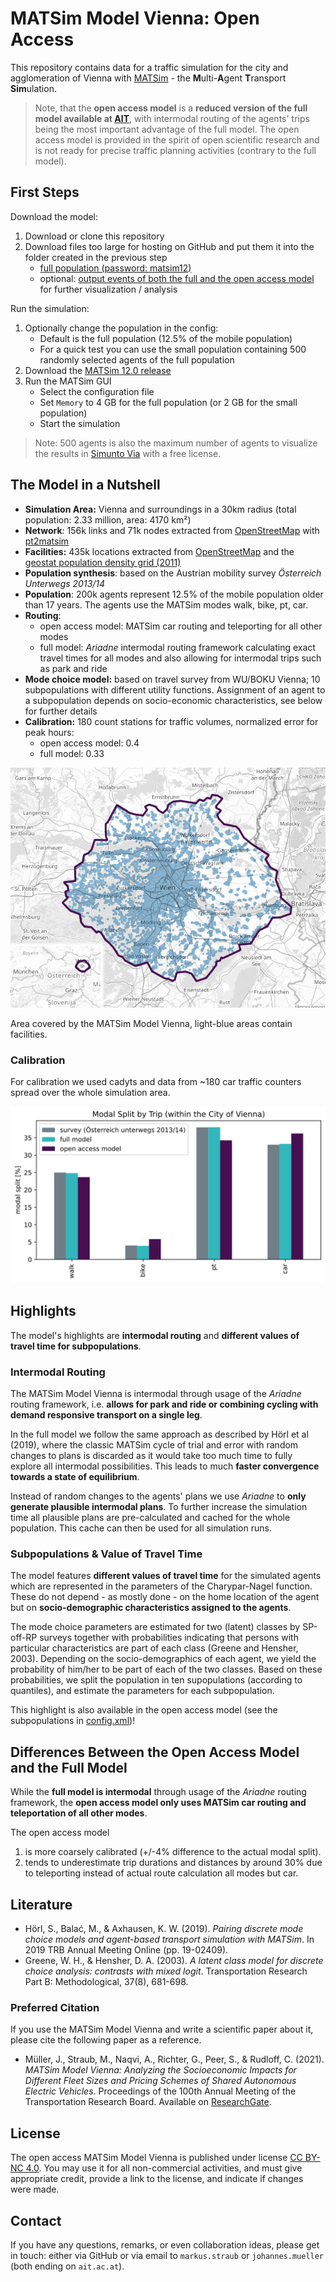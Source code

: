 # MATSim Model Vienna: Open Access

This repository contains data for a traffic simulation for the city and agglomeration of Vienna
with [MATSim](https://matsim.org) - the **M**ulti-**A**gent **T**ransport **Sim**ulation.

> Note, that the **open access model** is a **reduced version of the full model available at [AIT](http://www.ait.ac.at)**,
> with intermodal routing of the agents' trips being the most important advantage of the full model.
> The open access model is provided in the spirit of open scientific research
> and is not ready for precise traffic planning activities (contrary to the full model).


## First Steps

Download the model:

1. Download or clone this repository
2. Download files too large for hosting on GitHub and put them it into the folder created in the previous step
   - [full population (password: matsim12)](https://nextcloud.ait.ac.at/index.php/s/T3K2ybHd5QxpR2e)
   - optional: [output events of both the full and the open access model](https://nextcloud.ait.ac.at/index.php/s/aRpQnw9afLcKEBq) for further visualization / analysis

Run the simulation:

1. Optionally change the population in the config:
   - Default is the full population (12.5% of the mobile population)
   - For a quick test you can use the small population containing 500 randomly selected agents of the full population
2. Download the [MATSim 12.0 release](https://matsim.org/downloads)
3. Run the MATSim GUI
   - Select the configuration file
   - Set `Memory` to 4 GB for the full population (or 2 GB for the small population)
   - Start the simulation

> Note: 500 agents is also the maximum number of agents to visualize the results in [Simunto Via](https://simunto.com/via/) with a free license.


## The Model in a Nutshell

- **Simulation Area:** Vienna and surroundings in a 30km radius (total population: 2.33 million, area: 4170 km²)
- **Network**: 156k links and 71k nodes extracted from [OpenStreetMap](https://www.openstreetmap.org) with [pt2matsim](https://github.com/matsim-org/pt2matsim)
- **Facilities:** 435k locations extracted from [OpenStreetMap](https://www.openstreetmap.org) and the [geostat population density grid (2011)](https://ec.europa.eu/eurostat/de/web/gisco/geodata/reference-data/population-distribution-demography/geostat)
- **Population synthesis**: based on the Austrian mobility survey *Österreich Unterwegs 2013/14*
- **Population**: 200k agents represent 12.5% of the mobile population older than 17 years. The agents use the MATSim modes walk, bike, pt, car.
- **Routing**:
  - open access model: MATSim car routing and teleporting for all other modes
  - full model: *Ariadne* intermodal routing framework calculating exact travel times for all modes and also allowing for intermodal trips such as park and ride
- **Mode choice model:** based on travel survey from WU/BOKU Vienna; 10 subpopulations with different utility functions. Assignment of an agent to a subpopulation depends on socio-economic characteristics, see below for further details
- **Calibration:** 180 count stations for traffic volumes, normalized error for peak hours:
  - open access model: 0.4
  - full model: 0.33

![Area covered by the MATSim Model Vienna](matsim_model_vienna_area.jpg)

Area covered by the MATSim Model Vienna, light-blue areas contain facilities.

### Calibration

For calibration we used cadyts and data from ~180 car traffic counters spread over the whole simulation area.

![Modal split of the calibrated models](modal_split.svg)


## Highlights

The model's highlights are **intermodal routing** and **different values of travel time for subpopulations**.

### Intermodal Routing

The MATSim Model Vienna is intermodal through usage of the *Ariadne* routing framework,
i.e. **allows for park and ride or combining cycling with demand responsive transport on a single leg**.

In the full model we follow the same approach as described by Hörl et al (2019),
where the classic MATSim cycle of trial and error with random changes to plans
is discarded as it would take too much time to fully explore all intermodal possibilities.
This leads to much **faster convergence towards a state of equilibrium**.

Instead of random changes to the agents' plans we use *Ariadne* to **only generate plausible intermodal plans**.
To further increase the simulation time all plausible plans are pre-calculated and cached for the whole population.
This cache can then be used for all simulation runs.


### Subpopulations & Value of Travel Time

The model features **different values of travel time** for the simulated agents which are represented in the parameters of the Charypar-Nagel function.
These do not depend - as mostly done - on the home location of the agent but on **socio-demographic characteristics assigned to the agents**.

The mode choice parameters are estimated for two (latent) classes by SP-off-RP surveys together with probabilities indicating that persons with particular characteristics are part of each class (Greene and Hensher, 2003).
Depending on the socio-demographics of each agent, we yield the probability of him/her to be part of each of the two classes.
Based on these probabilities, we split the population in ten supopulations (according to quantiles), and estimate the parameters for each subpopulation.

This highlight is also available in the open access model (see the subpopulations in [config.xml](config.xml))!


## Differences Between the Open Access Model and the Full Model

While the **full model is intermodal** through usage of the *Ariadne* routing framework,
the **open access model only uses MATSim car routing and teleportation of all other modes**.

The open access model

1. is more coarsely calibrated (+/-4% difference to the actual modal split).
2. tends to underestimate trip durations and distances by around 30% due to teleporting instead of actual route calculation all modes but car.


## Literature

- Hörl, S., Balać, M., & Axhausen, K. W. (2019). *Pairing discrete mode choice models and agent-based transport simulation with MATSim*. In 2019 TRB Annual Meeting Online (pp. 19-02409).
- Greene, W. H., & Hensher, D. A. (2003). *A latent class model for discrete choice analysis: contrasts with mixed logit*. Transportation Research Part B: Methodological, 37(8), 681-698.

### Preferred Citation

If you use the MATSim Model Vienna and write a scientific paper about it, please cite the following paper as a reference.

- Müller, J., Straub, M., Naqvi, A.,  Richter, G., Peer, S., & Rudloff, C. (2021). *MATSim Model Vienna: Analyzing the Socioeconomic Impacts for Different Fleet Sizes and Pricing Schemes of Shared Autonomous Electric Vehicles*. Proceedings of the 100th Annual Meeting of the Transportation Research Board. Available on [ResearchGate](https://www.researchgate.net/publication/349212535_MATSim_Model_Vienna_Analyzing_the_Socioeconomic_Impacts_for_Different_Fleet_Sizes_and_Pricing_Schemes_of_Shared_Autonomous_Electric_Vehicles).


## License

The open access MATSim Model Vienna is published under license [CC BY-NC 4.0](https://creativecommons.org/licenses/by-nc/4.0).
You may use it for all non-commercial activities, and must give appropriate credit, provide a link to the license, and indicate if changes were made.


## Contact

If you have any questions, remarks, or even collaboration ideas, please get in touch:
either via GitHub or via email to `markus.straub` or `johannes.mueller` (both ending on `ait.ac.at`).
